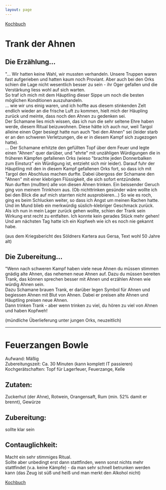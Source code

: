 ```yaml
---
layout: page
---
```


[Kochbuch](Kochbuch)

Trank der Ahnen
===============

Die Erzählung...
----------------

"... Wir hatten keine Wahl, wir mussten verhandeln. Unsere Truppen waren fast aufgerieben und hatten kaum noch Proviant. Aber auch bei den Orks schien die Lage nicht wesentlich besser zu sein - ihr Oger gefallen und die Verstärkung liess wohl auf sich warten.  
So traf ich mich mit dem Häuptling dieser Sippe um noch die besten möglichen Konditionen auszuhandeln.   
... wie wir uns einig waren, und ich hoffte aus diesem stinkenden Zelt endlich wieder an die frische Luft zu kommen, hielt mich der Häupling zurück und meinte, dass noch den Ahnen zu gedenken sei.   
Der Schamane lies mich wissen, das ich nun die sehr seltene Ehre haben werde, diesem Ritual beizuwohnen. Diese hätte ich auch nur, weil Targol alleine einen Oger besiegt hatte nun auch "bei den Ahnen" sei (leider starb er an den schweren Verletzungen, die er in diesem Kampf sich zugezogen hatte).   
... Der Schamane erhitzte den gefüllten Topf über dem Feuer und legte einen "Ahnen" quer darüber, und "ehrte" mit unzähligen Würdigungen die in früheren Kämpfen gefallenen Orks (wieso "brachte jeden Donnerbalken zum Einsturz" ein Würdigung ist, entzieht sich mir leider). Darauf fuhr der Häuptling mit den in diesem Kampf gefallenen Orks fort, so dass ich mit Targol den Abschluss machen durfte. Dabei übergoss der Schamane den "Ahnen" mit einer klebrigen Flüssigkeit, die sich sofort entzündete.   
Nun durften (mußten) alle von diesen Ahnen trinken. Ein beissender Geruch ging von meinem Trinkhorn aus. (Ob nichttrinken gesünder wäre wollte ich bei den Blick die auf mich starrten nicht ausprobieren...) So wie es roch, ging es beim Schlucken weiter, so dass ich Angst um meinen Rachen hatte. Und im Mund blieb ein merkwürdig süslich-klebriger Geschmack zurück.   
Als ich nun in mein Lager zurück gehen wollte, schien der Trank sein Wirkung erst recht zu entfalten. Ich konnte kein gerades Stück mehr gehen! Und am nächsten Tag hatte ich ein Kopfweh wie ich es noch nie gekannt habe.  

(aus dem Kriegsbericht des Söldners Kartera aus Gersa, Text wohl 50 Jahre alt) 

Die Zubereitung...
------------------

"Wenn nach schweren Kampf haben viele neue Ahnen du müssen stimmen gnädig alte Ahnen, das nehemen neue Ahnen auf. Dazu du müssen bereiten Trank, das können sprechen besser mit Ahnen und erzählen Ahnen wie würdig Ahnen sein.   
Dazu Schamane brauen Trank, er darüber legen Symbol für Ahnen und begiessen Ahnen mit Blut von Ahnen. Dabei er preisen alte Ahnen und Häuptling preisen neue Ahnen.   
Dann trinken Trank - aber wenn trinken zu viel, du hören zu viel von Ahnen und haben Kopfweh!  

(mündliche Überlieferung unter jungen Orks, neuzeitlich)

---

Feuerzangen Bowle
=================

Aufwand: Mäßig   
Zubereitungszeit: Ca. 30 Minuten (kann komplett IT passieren)   
Kochgerätschaften: Topf für Lagerfeuer, Feuerzange, Kelle 


Zutaten:
--------

Zuckerhut (der Ahne), Rotwein, Orangensaft, Rum (min. 52% damit er brennt), Gewürze   

Zubereitung:
------------
sollte klar sein 

Contauglichkeit:
----------------
Macht ein sehr stimmiges Ritual.   
Sollte aber unbedingt erst dann stattfinden, wenn sonst nichts mehr stattfindet (v.a. keine Kämpfe) - da man sehr schnell betrunken werden kann (das Zeug ist süß und heiß und man merkt den Alkohol nicht)

[Kochbuch](Kochbuch)